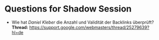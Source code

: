 # Questions for Shadow Session

- Wie hat *Daniel Kleber* die Anzahl und Validität der Backlinks überprüft?
    **Thread:** https://support.google.com/webmasters/thread/25279639?hl=de